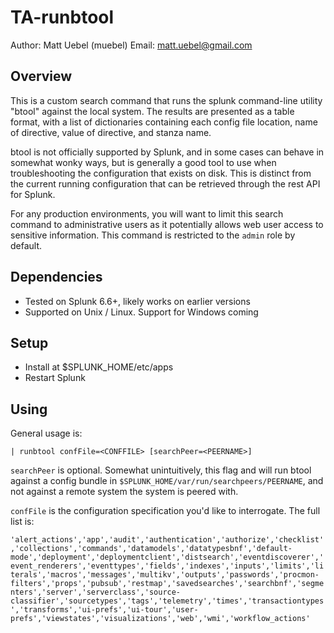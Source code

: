 # TA-runbtool

Author: Matt Uebel (muebel)
Email: matt.uebel@gmail.com

## Overview

This is a custom search command that runs the splunk command-line utility "btool" against the local system. The results are presented as a table format, with a list of dictionaries containing each config file location, name of directive, value of directive, and stanza name.

btool is not officially supported by Splunk, and in some cases can behave in somewhat wonky ways, but is generally a good tool to use when troubleshooting the configuration that exists on disk. This is distinct from the current running configuration that can be retrieved through the rest API for Splunk.

For any production environments, you will want to limit this search command to administrative users as it potentially allows web user access to sensitive information. This command is restricted to the `admin` role by default.

## Dependencies

* Tested on Splunk 6.6+, likely works on earlier versions
* Supported on Unix / Linux. Support for Windows coming

## Setup

* Install at $SPLUNK_HOME/etc/apps
* Restart Splunk

## Using

General usage is:

    | runbtool confFile=<CONFFILE> [searchPeer=<PEERNAME>]

`searchPeer` is optional. Somewhat unintuitively, this flag and will run btool against a config bundle in `$SPLUNK_HOME/var/run/searchpeers/PEERNAME`, and not against a remote system the system is peered with.

`confFile` is the configuration specification you'd like to interrogate. The full list is:

```'alert_actions','app','audit','authentication','authorize','checklist','collections','commands','datamodels','datatypesbnf','default-mode','deployment','deploymentclient','distsearch','eventdiscoverer','event_renderers','eventtypes','fields','indexes','inputs','limits','literals','macros','messages','multikv','outputs','passwords','procmon-filters','props','pubsub','restmap','savedsearches','searchbnf','segmenters','server','serverclass','source-classifier','sourcetypes','tags','telemetry','times','transactiontypes','transforms','ui-prefs','ui-tour','user-prefs','viewstates','visualizations','web','wmi','workflow_actions'```
